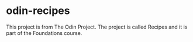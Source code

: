 # odin-recipes

This project is from The Odin Project. The project is called Recipes and it is part of the Foundations course.
